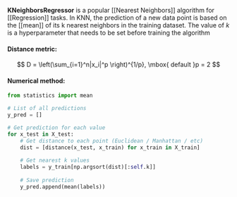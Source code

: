 **KNeighborsRegressor** is a popular [[Nearest Neighbors]] algorithm for [[Regression]] tasks. In KNN, the prediction of a new data point is based on the [[mean]] of its k nearest neighbors in the training dataset. The value of $k$ is a hyperparameter that needs to be set before training the algorithm

#### Distance metric:
$$
D = \left(\sum_{i=1}^n|x_i|^p \right)^{1/p}, \mbox{ default }p = 2
$$

#### Numerical method:

```python
from statistics import mean

# List of all predictions
y_pred = []

# Get prediction for each value
for x_test in X_test:
	# Get distance to each point (Euclidean / Manhattan / etc)
	dist = [distance(x_test, x_train) for x_train in X_train]
	
	# Get nearest k values
	labels = y_train[np.argsort(dist)[:self.k]]
	
	# Save prediction
	y_pred.append(mean(labels))
```